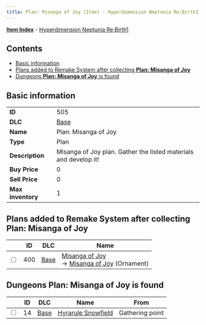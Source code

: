 ```yaml
---
title: Plan: Misanga of Joy (Item) - Hyperdimension Neptunia Re;Birth1
---
```


[**Item Index**](/neptunia/rb1/item/index.html) - [Hyperdimension Neptunia Re;Birth1](/neptunia/rb1)

## Contents

- [Basic information](#basic-information)
- [Plans added to Remake System after collecting **Plan: Misanga of Joy**](#plans-added-to-remake-system-after-collecting-plan-misanga-of-joy)
- [Dungeons **Plan: Misanga of Joy** is found](#dungeons-plan-misanga-of-joy-is-found)

## Basic information

|   |   |
| -- | -- |
| **ID** | 505 |
| **DLC** | [Base](/neptunia/rb1/dlc/1-base.html) |
| **Name** | Plan: Misanga of Joy |
| **Type** | Plan |
| **Description** | Misanga of Joy plan. Gather the listed materials and develop it! |
| **Buy Price** | 0 |
| **Sell Price** | 0 |
| **Max inventory** | 1 |


## Plans added to Remake System after collecting **Plan: Misanga of Joy**

|    | ID | DLC | Name |
| -- | -- | --- | ---- |
| <input type="checkbox" id="rb1-remake-1-400" class="trackbox" /> | 400 | [Base](/neptunia/rb1/dlc/1-base.html) | [Misanga of Joy](/neptunia/rb1/remake/1-400-misanga-of-joy.html)<br /> → [Misanga of Joy](/neptunia/rb1/item/1-2726-misanga-of-joy.html) (Ornament) |


## Dungeons **Plan: Misanga of Joy** is found

|    | ID | DLC | Name | From |
| -- | -- | --- | ---- | ---- |
| <input type="checkbox" id="rb1-dungeon-1-14" class="trackbox" /> | 14 | [Base](/neptunia/rb1/dlc/1-base.html) | [Hyrarule Snowfield](/neptunia/rb1/dungeon/1-14-hyrarule-snowfield.html) | Gathering point |
